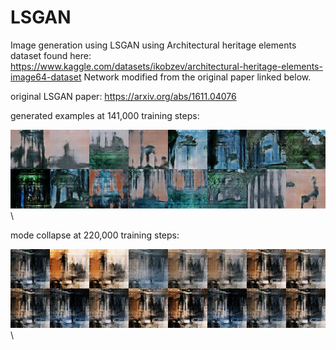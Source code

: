 # LSGAN
Image generation using LSGAN using Architectural heritage elements dataset found here: https://www.kaggle.com/datasets/ikobzev/architectural-heritage-elements-image64-dataset
Network modified from the original paper linked below.


original LSGAN paper: https://arxiv.org/abs/1611.04076

generated examples at 141,000 training steps:

<img src="/LSGAN/gen_1.png" alt="generated" >\


mode collapse at 220,000 training steps:

<img src="/LSGAN/mode_collapse.png" alt="mc" >\

